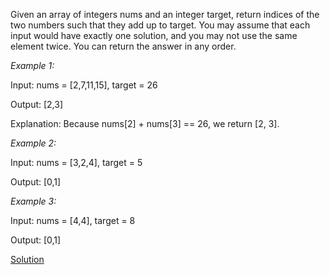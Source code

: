 Given an array of integers nums and an integer target, return indices of the two numbers such that they add up to target.
You may assume that each input would have exactly one solution, and you may not use the same element twice.
You can return the answer in any order.

*Example 1:*

Input: nums = [2,7,11,15], target = 26

Output: [2,3]

Explanation: Because nums[2] + nums[3] == 26, we return [2, 3].


*Example 2:*

Input: nums = [3,2,4], target = 5

Output: [0,1]


*Example 3:*

Input: nums = [4,4], target = 8

Output: [0,1]

[Solution](https://github.com/learnwhilelearning/Data-Structures-and-Algorithms/blob/main/Challenge-Series/Easy/Two-Sum-Solution.py)
